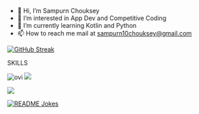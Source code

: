- 👋 Hi, I’m Sampurn Chouksey
- 👀 I’m interested in App Dev and Competitive Coding
- 🌱 I’m currently learning Kotlin and Python
- 📫 How to reach me mail at sampurn10chouksey@gmail.com

[![GitHub Streak](https://github-readme-streak-stats.herokuapp.com/?user=Sampurn44)](https://github.com/DenverCoder1/github-readme-streak-stats)

SKILLS 

<img src="https://github-readme-stats.vercel.app/api/top-langs?username=Sampurn44&show_icons=true&locale=en&layout=compact&theme=chartreuse-dark" alt="ovi" />


<img src="https://github-profile-trophy.vercel.app/?username=Sampurn44&theme=juicyfresh&no-bg=true" />

![](https://readme-now-playing.vercel.app/now-playing/q?uid=https://open.spotify.com/user/g217mjq3f1vo2locjlm8m71ql?si=73e0c8d9977e4274)

<a href="https://readme-jokes.vercel.app"><img align="center" src="https://readme-jokes.vercel.app/api" alt="README Jokes"></a>
















<!---
Sampurn44/Sampurn44 is a ✨ special ✨ repository because its `README.md` (this file) appears on your GitHub profile.
You can click the Preview link to take a look at your changes.
--->
